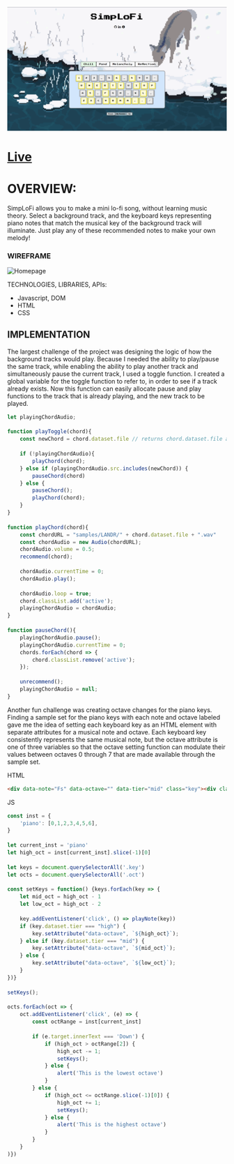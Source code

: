 ![screenshot](dist/assets/SimpLoFi-Feature.png)

# [Live](https://davidoh14.github.io/SimpLoFi/)

# OVERVIEW:

SimpLoFi allows you to make a mini lo-fi song, without learning music theory. Select a background track, and the keyboard keys representing piano notes that match the musical key of the background track will illuminate. Just play any of these recommended notes to make your own melody!


### WIREFRAME

![Homepage](https://user-images.githubusercontent.com/86807281/131962154-f521d09e-e265-4bf7-bfc7-752982975270.png)

TECHNOLOGIES, LIBRARIES, APIs:

- Javascript, DOM
- HTML
- CSS


## IMPLEMENTATION

The largest challenge of the project was designing the logic of how the background tracks would play. Because I needed the ability to play/pause the same track, while enabling the ability to play another track and simultaneously pause the current track, I used a toggle function. I created a global variable for the toggle function to refer to, in order to see if a track already exists. Now this function can easily allocate pause and play functions to the track that is already playing, and the new track to be played.


```js
let playingChordAudio;

function playToggle(chord){
    const newChord = chord.dataset.file // returns chord.dataset.file as 'Pond...'

    if (!playingChordAudio){
        playChord(chord);
    } else if (playingChordAudio.src.includes(newChord)) {
        pauseChord(chord)
    } else {
        pauseChord();
        playChord(chord);
    }
}

function playChord(chord){
    const chordURL = "samples/LANDR/" + chord.dataset.file + ".wav"
    const chordAudio = new Audio(chordURL);
    chordAudio.volume = 0.5;
    recommend(chord);

    chordAudio.currentTime = 0;
    chordAudio.play();

    chordAudio.loop = true;
    chord.classList.add('active');
    playingChordAudio = chordAudio;
}

function pauseChord(){
    playingChordAudio.pause();
    playingChordAudio.currentTime = 0;
    chords.forEach(chord => {
        chord.classList.remove('active');
    });
    
    unrecommend();
    playingChordAudio = null;
}
```

Another fun challenge was creating octave changes for the piano keys. Finding a sample set for the piano keys with each note and octave labeled gave me the idea of setting each keyboard key as an HTML element with separate attributes for a musical note and octave. Each keyboard key consistently represents the same musical note, but the octave attribute is one of three variables so that the octave setting function can modulate their values between octaves 0 through 7 that are made available through the sample set.

HTML

```html
<div data-note="Fs" data-octave="" data-tier="mid" class="key"><div class="inner-key">1</div></div> //
```

JS
```js
const inst = {
    'piano': [0,1,2,3,4,5,6],
}

let current_inst = 'piano'
let high_oct = inst[current_inst].slice(-1)[0]

let keys = document.querySelectorAll('.key')
let octs = document.querySelectorAll('.oct') 

const setKeys = function() {keys.forEach(key => {
    let mid_oct = high_oct - 1
    let low_oct = high_oct - 2

    key.addEventListener('click', () => playNote(key))
    if (key.dataset.tier === "high") {
        key.setAttribute("data-octave", `${high_oct}`);
    } else if (key.dataset.tier === "mid") {
        key.setAttribute("data-octave", `${mid_oct}`);
    } else {
        key.setAttribute("data-octave", `${low_oct}`);
    }
})}

setKeys();

octs.forEach(oct => {
    oct.addEventListener('click', (e) => {
        const octRange = inst[current_inst]
        
        if (e.target.innerText === 'Down') {
            if (high_oct > octRange[2]) {            
                high_oct -= 1;
                setKeys();
            } else {
                alert('This is the lowest octave')
            }
        } else {
            if (high_oct <= octRange.slice(-1)[0]) {
                high_oct += 1;
                setKeys();
            } else {
                alert('This is the highest octave')
            }
        }
    }
)})
```
